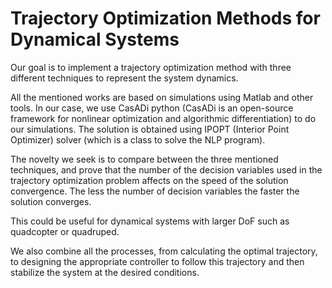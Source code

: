 # Trajectory Optimization Methods for Dynamical Systems

Our goal is to implement a trajectory optimization method with three different techniques to represent the system dynamics. 

All the mentioned works are based on simulations using Matlab and other tools. In our case, we use CasADi python (CasADi is an open-source framework for nonlinear optimization and algorithmic differentiation) to do our simulations. The solution is obtained using IPOPT (Interior Point Optimizer) solver (which is a class to solve the NLP program). 


The novelty we seek is to compare between the three mentioned techniques, and prove that the number of the decision variables used in the trajectory optimization problem affects on the speed of the solution convergence. The less the number of decision variables the faster the solution converges. 

This could be useful for dynamical systems with larger DoF such as quadcopter or quadruped. 


We also combine all the processes, from calculating the optimal trajectory, to designing the appropriate controller to follow this trajectory and then stabilize the system at the desired conditions. 
